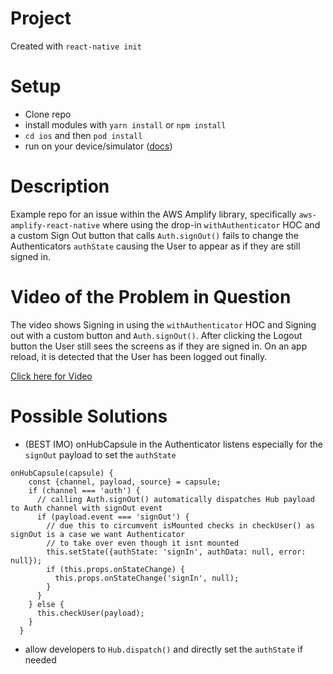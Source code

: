 # Project

Created with `react-native init`

# Setup

- Clone repo
- install modules with `yarn install` or `npm install`
- `cd ios` and then `pod install`
- run on your device/simulator ([docs](https://facebook.github.io/react-native/docs/getting-started))

# Description

Example repo for an issue within the AWS Amplify library, specifically `aws-amplify-react-native` where using the drop-in `withAuthenticator` HOC and a custom Sign Out button that calls `Auth.signOut()` fails to change the Authenticators `authState` causing the User to appear as if they are still signed in.

# Video of the Problem in Question

The video shows Signing in using the `withAuthenticator` HOC and Signing out with a custom button and `Auth.signOut()`.
After clicking the Logout button the User still sees the screens as if they are signed in.
On an app reload, it is detected that the User has been logged out finally.

[Click here for Video](https://drive.google.com/file/d/1-CUNuEOtsuKdPhyNOnGkidy9QZ-UB1-q/view?usp=sharing)

# Possible Solutions

- (BEST IMO) onHubCapsule in the Authenticator listens especially for the `signOut` payload to set the `authState`

```
onHubCapsule(capsule) {
    const {channel, payload, source} = capsule;
    if (channel === 'auth') {
      // calling Auth.signOut() automatically dispatches Hub payload to Auth channel with signOut event
      if (payload.event === 'signOut') {
        // due this to circumvent isMounted checks in checkUser() as signOut is a case we want Authenticator
        // to take over even though it isnt mounted
        this.setState({authState: 'signIn', authData: null, error: null});
        if (this.props.onStateChange) {
          this.props.onStateChange('signIn', null);
        }
      }
    } else {
      this.checkUser(payload);
    }
  }
```

- allow developers to `Hub.dispatch()` and directly set the `authState` if needed
